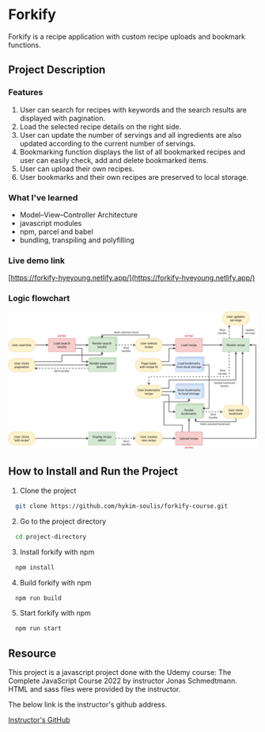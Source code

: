 # Forkify

Forkify is a recipe application with custom recipe uploads and bookmark functions.

## Project Description

### Features

1. User can search for recipes with keywords and the search results are displayed with pagination.
2. Load the selected recipe details on the right side.
3. User can update the number of servings and all ingredients are also updated according to the current number of servings.
4. Bookmarking function displays the list of all bookmarked recipes and user can easily check, add and delete bookmarked items.
5. User can upload their own recipes.
6. User bookmarks and their own recipes are preserved to local storage.

### What I've learned

- Model–View–Controller Architecture
- javascript modules
- npm, parcel and babel
- bundling, transpiling and polyfilling

### Live demo link

[https://forkify-hyeyoung.netlify.app/](https://forkify-hyeyoung.netlify.app/)

### Logic flowchart

![App Screenshot](https://github.com/hykim-soulis/forkify-course/blob/master/forkify-flowchart-part-3.png?raw=true)

## How to Install and Run the Project

1. Clone the project

```bash
  git clone https://github.com/hykim-soulis/forkify-course.git
```

2. Go to the project directory

```bash
  cd project-directory
```

3. Install forkify with npm

```bash
  npm install
```

4. Build forkify with npm

```bash
  npm run build
```

5. Start forkify with npm

```bash
  npm run start
```

## Resource

This project is a javascript project done with the Udemy course: The Complete JavaScript Course 2022 by instructor Jonas Schmedtmann. HTML and sass files were provided by the instructor.

The below link is the instructor's github address.

[Instructor's GitHub](https://github.com/jonasschmedtmann/complete-javascript-course.git)

